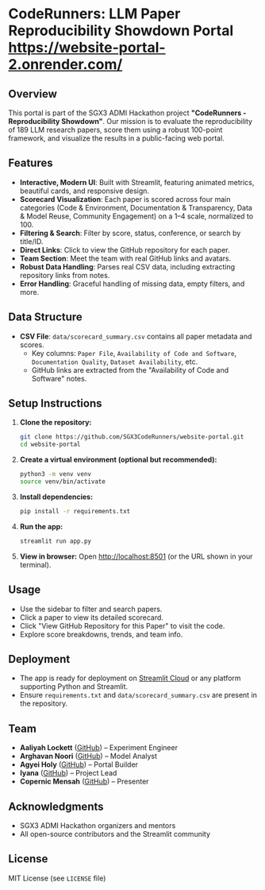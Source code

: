 # CodeRunners: LLM Paper Reproducibility Showdown Portal https://website-portal-2.onrender.com/

## Overview

This portal is part of the SGX3 ADMI Hackathon project **"CodeRunners - Reproducibility Showdown"**. Our mission is to evaluate the reproducibility of 189 LLM research papers, score them using a robust 100-point framework, and visualize the results in a public-facing web portal.

## Features
- **Interactive, Modern UI**: Built with Streamlit, featuring animated metrics, beautiful cards, and responsive design.
- **Scorecard Visualization**: Each paper is scored across four main categories (Code & Environment, Documentation & Transparency, Data & Model Reuse, Community Engagement) on a 1–4 scale, normalized to 100.
- **Filtering & Search**: Filter by score, status, conference, or search by title/ID.
- **Direct Links**: Click to view the GitHub repository for each paper.
- **Team Section**: Meet the team with real GitHub links and avatars.
- **Robust Data Handling**: Parses real CSV data, including extracting repository links from notes.
- **Error Handling**: Graceful handling of missing data, empty filters, and more.

## Data Structure
- **CSV File**: `data/scorecard_summary.csv` contains all paper metadata and scores.
  - Key columns: `Paper File`, `Availability of Code and Software`, `Documentation Quality`, `Dataset Availability`, etc.
  - GitHub links are extracted from the "Availability of Code and Software" notes.

## Setup Instructions
1. **Clone the repository:**
   ```bash
   git clone https://github.com/SGX3CodeRunners/website-portal.git
   cd website-portal
   ```
2. **Create a virtual environment (optional but recommended):**
   ```bash
   python3 -m venv venv
   source venv/bin/activate
   ```
3. **Install dependencies:**
   ```bash
   pip install -r requirements.txt
   ```
4. **Run the app:**
   ```bash
   streamlit run app.py
   ```
5. **View in browser:**
   Open [http://localhost:8501](http://localhost:8501) (or the URL shown in your terminal).

## Usage
- Use the sidebar to filter and search papers.
- Click a paper to view its detailed scorecard.
- Click "View GitHub Repository for this Paper" to visit the code.
- Explore score breakdowns, trends, and team info.

## Deployment
- The app is ready for deployment on [Streamlit Cloud](https://streamlit.io/cloud) or any platform supporting Python and Streamlit.
- Ensure `requirements.txt` and `data/scorecard_summary.csv` are present in the repository.

## Team
- **Aaliyah Lockett** ([GitHub](https://github.com/AaliyahKam)) – Experiment Engineer
- **Arghavan Noori** ([GitHub](https://github.com/arghavxn)) – Model Analyst
- **Agyei Holy** ([GitHub](https://github.com/holly-agyei)) – Portal Builder
- **Iyana** ([GitHub](https://github.com/iyana1127)) – Project Lead
- **Copernic Mensah** ([GitHub](https://github.com/notcopernicus)) – Presenter

## Acknowledgments
- SGX3 ADMI Hackathon organizers and mentors
- All open-source contributors and the Streamlit community

## License
MIT License (see `LICENSE` file) 
